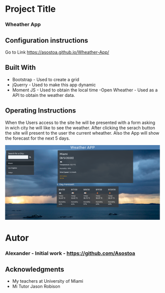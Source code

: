 # Project Title
### Wheather App
 
## Configuration instructions
Go to Link
https://asostoa.github.io/Wheather-App/

## Built With
- Bootstrap - Used to create a grid
- jQuerry  - Used to make this app dynamic 
- Moment JS - Used to obtain the local time
-Open Wheather - Used as a API to obtain the weather data.

## Operating Instructions
 
When the Users access to the site he will be presented with a form asking in wich city he will like to see the weather.
After clicking the serach button the site will present to the user the current wheather.
Also the App will show the forecast for the next 5 days.

![ScreenShoot](.\assets\screenshot.png "Title")
 
# Autor

### Alexander - Initial work - https://github.com/Asostoa
 
 
## Acknowledgments 
- My teachers at University of Miami
- Mi Tutor Jason Robison 

